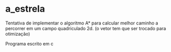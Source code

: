 a_estrela
=========

Tentativa de implementar o algoritmo A* para calcular melhor caminho a percorrer em um campo quadriculado 2d. (o vetor tem que ser trocado para otimização)

Programa escrito em c

